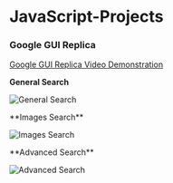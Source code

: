 # JavaScript-Projects
### Google GUI Replica ###
[Google GUI Replica Video Demonstration](https://youtu.be/ZfzvH0IIWos)
<br>
<sapce>
<space>
  
**General Search** 
<space>
  
![General Search](https://user-images.githubusercontent.com/48498666/157908060-0a7fa00a-9cf4-4ecb-b9ef-11487760f6a3.png) 
  
  
<space>
<space>
**Images Search**
<space>
  
![Images Search](https://user-images.githubusercontent.com/48498666/157908102-9125be2b-011d-454c-8447-1aa2055e9233.png) 
  
  
<space>
<space>
**Advanced Search**
<space>
  
![Advanced Search](https://user-images.githubusercontent.com/48498666/157908122-b2b590b1-21b7-40b0-8948-b2d97075ec90.png)
